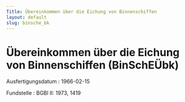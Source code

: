 ```yaml
---
Title: Übereinkommen über die Eichung von Binnenschiffen
layout: default
slug: binsche_bk
---
```


# Übereinkommen über die Eichung von Binnenschiffen (BinSchEÜbk)

Ausfertigungsdatum
:   1966-02-15

Fundstelle
:   BGBl II: 1973, 1419

